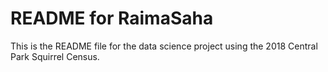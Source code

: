 # README for RaimaSaha

This is the README file for the data science project using the 2018 Central Park Squirrel Census.